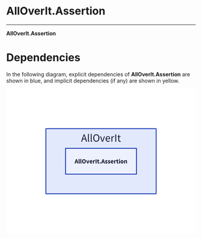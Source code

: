 # AllOverIt.Assertion
---
**AllOverIt.Assertion**

# Dependencies
In the following diagram, explicit dependencies of **AllOverIt.Assertion** are shown in blue, and implicit dependencies (if any) are shown in yellow.

<img src="../../images/dependencies/alloverit-assertion.png" width="800"/>